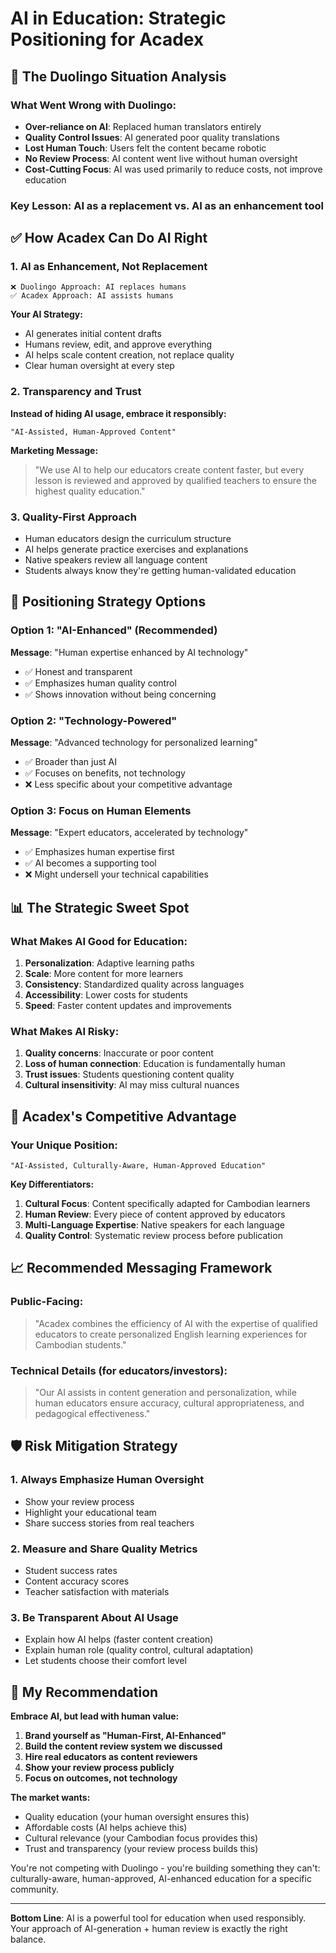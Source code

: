 # AI in Education: Strategic Positioning for Acadex

## 🎯 **The Duolingo Situation Analysis**

### **What Went Wrong with Duolingo:**
- **Over-reliance on AI**: Replaced human translators entirely
- **Quality Control Issues**: AI generated poor quality translations
- **Lost Human Touch**: Users felt the content became robotic
- **No Review Process**: AI content went live without human oversight
- **Cost-Cutting Focus**: AI was used primarily to reduce costs, not improve education

### **Key Lesson**: AI as a replacement vs. AI as an enhancement tool

## ✅ **How Acadex Can Do AI Right**

### **1. AI as Enhancement, Not Replacement**
```
❌ Duolingo Approach: AI replaces humans
✅ Acadex Approach: AI assists humans
```

**Your AI Strategy:**
- AI generates initial content drafts
- Humans review, edit, and approve everything
- AI helps scale content creation, not replace quality
- Clear human oversight at every step

### **2. Transparency and Trust**
**Instead of hiding AI usage, embrace it responsibly:**

```
"AI-Assisted, Human-Approved Content"
```

**Marketing Message:**
> "We use AI to help our educators create content faster, but every lesson is reviewed and approved by qualified teachers to ensure the highest quality education."

### **3. Quality-First Approach**
- Human educators design the curriculum structure
- AI helps generate practice exercises and explanations
- Native speakers review all language content
- Students always know they're getting human-validated education

## 🎯 **Positioning Strategy Options**

### **Option 1: "AI-Enhanced" (Recommended)**
**Message**: "Human expertise enhanced by AI technology"
- ✅ Honest and transparent
- ✅ Emphasizes human quality control
- ✅ Shows innovation without being concerning

### **Option 2: "Technology-Powered"**
**Message**: "Advanced technology for personalized learning"
- ✅ Broader than just AI
- ✅ Focuses on benefits, not technology
- ❌ Less specific about your competitive advantage

### **Option 3: Focus on Human Elements**
**Message**: "Expert educators, accelerated by technology"
- ✅ Emphasizes human expertise first
- ✅ AI becomes a supporting tool
- ❌ Might undersell your technical capabilities

## 📊 **The Strategic Sweet Spot**

### **What Makes AI Good for Education:**
1. **Personalization**: Adaptive learning paths
2. **Scale**: More content for more learners
3. **Consistency**: Standardized quality across languages
4. **Accessibility**: Lower costs for students
5. **Speed**: Faster content updates and improvements

### **What Makes AI Risky:**
1. **Quality concerns**: Inaccurate or poor content
2. **Loss of human connection**: Education is fundamentally human
3. **Trust issues**: Students questioning content quality
4. **Cultural insensitivity**: AI may miss cultural nuances

## 🎯 **Acadex's Competitive Advantage**

### **Your Unique Position:**
```
"AI-Assisted, Culturally-Aware, Human-Approved Education"
```

**Key Differentiators:**
1. **Cultural Focus**: Content specifically adapted for Cambodian learners
2. **Human Review**: Every piece of content approved by educators
3. **Multi-Language Expertise**: Native speakers for each language
4. **Quality Control**: Systematic review process before publication

## 📈 **Recommended Messaging Framework**

### **Public-Facing:**
> "Acadex combines the efficiency of AI with the expertise of qualified educators to create personalized English learning experiences for Cambodian students."

### **Technical Details (for educators/investors):**
> "Our AI assists in content generation and personalization, while human educators ensure accuracy, cultural appropriateness, and pedagogical effectiveness."

## 🛡️ **Risk Mitigation Strategy**

### **1. Always Emphasize Human Oversight**
- Show your review process
- Highlight your educational team
- Share success stories from real teachers

### **2. Measure and Share Quality Metrics**
- Student success rates
- Content accuracy scores
- Teacher satisfaction with materials

### **3. Be Transparent About AI Usage**
- Explain how AI helps (faster content creation)
- Explain human role (quality control, cultural adaptation)
- Let students choose their comfort level

## 🎯 **My Recommendation**

**Embrace AI, but lead with human value:**

1. **Brand yourself as "Human-First, AI-Enhanced"**
2. **Build the content review system we discussed**
3. **Hire real educators as content reviewers**
4. **Show your review process publicly**
5. **Focus on outcomes, not technology**

**The market wants:**
- Quality education (your human oversight ensures this)
- Affordable costs (AI helps achieve this)
- Cultural relevance (your Cambodian focus provides this)
- Trust and transparency (your review process builds this)

You're not competing with Duolingo - you're building something they can't: culturally-aware, human-approved, AI-enhanced education for a specific community.

---

**Bottom Line**: AI is a powerful tool for education when used responsibly. Your approach of AI-generation + human review is exactly the right balance.
